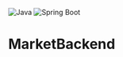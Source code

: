 ![Java](https://img.shields.io/badge/Java-1.8-blue) ![Spring Boot](https://img.shields.io/badge/Spring%20Boot-2.7-green)

# MarketBackend
